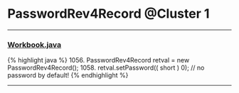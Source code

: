 # PasswordRev4Record @Cluster 1

***

### [Workbook.java](https://searchcode.com/codesearch/view/15642358/)
{% highlight java %}
1056. PasswordRev4Record retval = new PasswordRev4Record();
1058. retval.setPassword(( short ) 0);   // no password by default!
{% endhighlight %}

***

